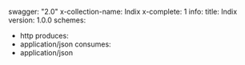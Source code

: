 swagger: "2.0"
x-collection-name: Indix
x-complete: 1
info:
  title: Indix
  version: 1.0.0
schemes:
- http
produces:
- application/json
consumes:
- application/json